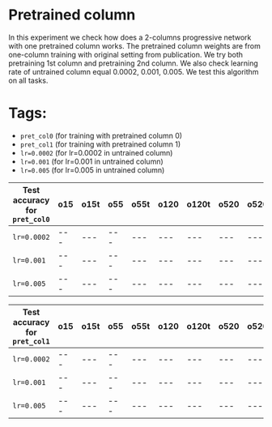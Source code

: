 # Pretrained column

In this experiment we check how does a 2-columns progressive network with one pretrained column works. The pretrained column weights are from one-column training with original setting from publication. We try both pretraining 1st column and pretraining 2nd column. We also check learning rate of untrained column equal 0.0002, 0.001, 0.005. We test this algorithm on all tasks.

# Tags:

- `pret_col0` (for training with pretrained column 0)
- `pret_col1` (for training with pretrained column 1)
- `lr=0.0002` (for lr=0.0002 in untrained column)
- `lr=0.001` (for lr=0.001 in untrained column)
- `lr=0.005` (for lr=0.005 in untrained column)

Test accuracy for `pret_col0` | o15 | o15t | o55 | o55t | o120 | o120t | o520 | o520t | m15 | m15t | m55 | m55t
--- | --- | --- | --- | --- | --- | --- | --- | --- | --- | --- | --- | ---
`lr=0.0002` | --- | --- | --- | --- | --- | --- | --- | --- | --- | --- | --- | ---
`lr=0.001` | --- | --- | --- | --- | --- | --- | --- | --- | --- | --- | --- | ---
`lr=0.005` | --- | --- | --- | --- | --- | --- | --- | --- | --- | --- | --- | ---

Test accuracy for `pret_col1` | o15 | o15t | o55 | o55t | o120 | o120t | o520 | o520t | m15 | m15t | m55 | m55t
--- | --- | --- | --- | --- | --- | --- | --- | --- | --- | --- | --- | ---
`lr=0.0002` | --- | --- | --- | --- | --- | --- | --- | --- | --- | --- | --- | ---
`lr=0.001` | --- | --- | --- | --- | --- | --- | --- | --- | --- | --- | --- | ---
`lr=0.005` | --- | --- | --- | --- | --- | --- | --- | --- | --- | --- | --- | ---
